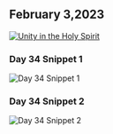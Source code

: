 ## February 3,2023

[![Unity in the Holy Spirit](https://raw.githubusercontent.com/linusjf/CIAY/main/February/jpgs/Day034.jpg)](https://youtu.be/JpWe10yGaLs "Unity in the Holy Spirit")

### Day 34 Snippet 1

![Day 34 Snippet 1](https://raw.githubusercontent.com/linusjf/CIAY/refs/heads/main/February/jpgs/Day34Snippet1.jpg)

### Day 34 Snippet 2

![Day 34 Snippet 2](https://raw.githubusercontent.com/linusjf/CIAY/refs/heads/main/February/jpgs/Day34Snippet2.jpg)
